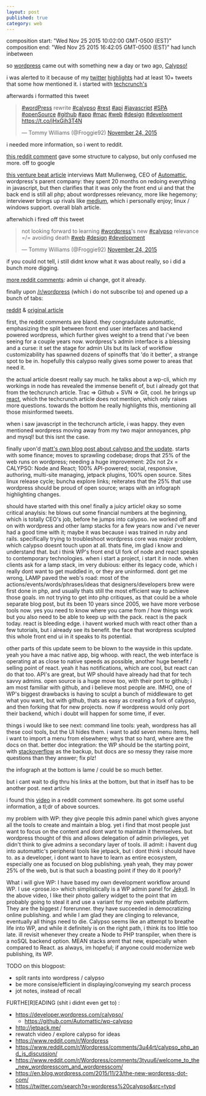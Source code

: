 ```yaml
---
layout: post
published: true
category: web
---
```


composition start: "Wed Nov 25 2015 10:02:00 GMT-0500 (EST)"
composition end: "Wed Nov 25 2015 16:42:05 GMT-0500 (EST)"
had lunch inbetween

so [wordpress](http://wordpress.com) came out with something new a day or two ago, [Calypso!](https://developer.wordpress.com/calypso/)

i was alerted to it because of my [twitter](http://twitter.com) [highlights](https://blog.twitter.com/2015/highlighting-the-best-of-twitter-for-you) had at least 10+ tweets that some how mentioned it. i started with [techcrunch's](http://techcrunch.com/2015/11/23/wordpress-com-goes-open-source-and-gets-a-desktop-app/)

afterwards i formatted this tweet

<blockquote class="twitter-tweet" lang="en"><p lang="en" dir="ltr"><a href="https://twitter.com/hashtag/wordPress?src=hash">#wordPress</a> rewrite&#10;<a href="https://twitter.com/hashtag/calypso?src=hash">#calypso</a> <a href="https://twitter.com/hashtag/rest?src=hash">#rest</a> <a href="https://twitter.com/hashtag/api?src=hash">#api</a> <a href="https://twitter.com/hashtag/javascript?src=hash">#javascript</a> <a href="https://twitter.com/hashtag/SPA?src=hash">#SPA</a> <a href="https://twitter.com/hashtag/openSource?src=hash">#openSource</a> <a href="https://twitter.com/hashtag/github?src=hash">#github</a> <a href="https://twitter.com/hashtag/app?src=hash">#app</a> <a href="https://twitter.com/hashtag/mac?src=hash">#mac</a>&#10;<a href="https://twitter.com/hashtag/web?src=hash">#web</a> <a href="https://twitter.com/hashtag/design?src=hash">#design</a> <a href="https://twitter.com/hashtag/development?src=hash">#development</a>&#10;<a href="https://t.co/jHxGih3T4N">https://t.co/jHxGih3T4N</a></p>&mdash; Tommy Williams (@Froggie92) <a href="https://twitter.com/Froggie92/status/669282177041850368">November 24, 2015</a></blockquote>
<script async src="//platform.twitter.com/widgets.js" charset="utf-8"></script>

i needed more information, so i went to reddit.

[this reddit comment](https://www.reddit.com/r/PHP/comments/3u44aq/regarding_wordpress/) gave some structure to calypso, but only confused me more. off to google

[this venture beat article](http://venturebeat.com/2015/11/24/wordpress-creator-matt-mullenweg-breaks-down-the-blogging-platforms-biggest-overhaul-in-years/) interviews Matt Mullenweg, CEO of [Automattic](automattic.com), wordpress's parent company: they spent 20 months on redoing everything in javascript, but then clarifies that it was only the front end ui and that the back end is still all php; about wordpresses relevancy, more like hegemony; interviewer brings up rivals like [medium](https://medium.com/), which i personally enjoy; linux / windows support. overall blah article. 

afterwhich i fired off this tweet

<blockquote class="twitter-tweet" lang="en"><p lang="en" dir="ltr">not looking forward to learning <a href="https://twitter.com/hashtag/wordpress?src=hash">#wordpress</a>&#39;s new <a href="https://twitter.com/hashtag/calypso?src=hash">#calypso</a>&#10;relevance =/= avoiding death &#10;<a href="https://twitter.com/hashtag/web?src=hash">#web</a> <a href="https://twitter.com/hashtag/design?src=hash">#design</a> <a href="https://twitter.com/hashtag/development?src=hash">#development</a></p>&mdash; Tommy Williams (@Froggie92) <a href="https://twitter.com/Froggie92/status/669284822087434240">November 24, 2015</a></blockquote>
<script async src="//platform.twitter.com/widgets.js" charset="utf-8"></script>

if you could not tell, i still didnt know what it was about really, so i did a bunch more digging.

[more reddit comments](https://www.reddit.com/r/learnprogramming/comments/3u3qoo/about_changes_on_wordpress/): admin ui change, got it already.

finally upon [/r/wordpress](reddit.com/r/wordpress) (which i do not subscribe to) and opened up a bunch of tabs:

[reddit](https://www.reddit.com/r/Wordpress/comments/3u34pc/thoughts_on_calypso/) & [original article](http://blog.versionpress.net/2015/11/thoughts-on-calypso/)

first, the reddit comments are bland. they congradulate automattic, emphasizing the split between front end user interfaces and backend powered wordpress, which further gives weight to a trend that i've been seeing for a couple years now. wordpress's admin interface is a blessing and a curse: it set the stage for admin UIs but its lack of workflow customizability has spawned dozens of spinoffs that 'do it better', a strange spot to be in. hopefully this calypso really gives some power to areas that need it.

the actual article doesnt really say much. he talks about a wp-cli, which my workings in node has revealed the immense benefit of, but i already got that from the techcrunch article. Trac => Github + SVN => Git, cool. he brings up [react](https://facebook.github.io/react/), which the techcrunch article does not mention, which only raises more questions. towards the bottom he really highlights this, mentioning all those misinformed tweets. 

when i saw javascript in the techcrunch article, i was happy. they even mentioned wordpress moving away from my two major annoyances, php and mysql! but this isnt the case.

finally upon'd [matt's own blog post about calypso and the update](http://ma.tt/2015/11/dance-to-calypso/). starts with some finance; moves to sprawling codebase; drops that 25% of the web runs on wordpress; needing a huge improvement: 20x not 2x = CALYPSO: Node and React; 100% API-powered; social, responsive, authoring, multi-site managing, jetpack plugins, 100% open source. Sites linux release cycle; buncha explore links; reiterates that the 25% that use wordpress should be proud of open source; wraps with an infograph highlighting changes.

should have started with this one! finally a juicy article! okay so some critical anaylsis: he blows out some financial numbers at the beginning, which is totally CEO's job, before he jumps into calypso. ive worked off and on with wordpress and other lamp stacks for a few years now and i've never had a good time with it; maybe it was because i was trained in ruby and rails. specifically trying to troubleshoot wordpress core was major problem, which calypso doesnt touch upon at all. thats fine, im glad i know and understand that. but i think WP's front end UI fork of node and react speaks to contemporary technologies. when i start a project, i start it in node. when clients ask for a lamp stack, im very dubious: either its legacy code, which i really dont want to get muddled in, or they are uninformed. dont get me wrong, LAMP paved the web's road: most of the actions/events/words/phrases/ideas that designers/developers brew were first done in php, and usually thats still the most efficient way to achieve those goals. im not trying to get into php critiques, as that could be a whole separate blog post, but its been 10 years since 2005, we have more verbose tools now. yes you need to know where you came from / how things work but you also need to be able to keep up with the pack. react is the pack today. react is bleeding edge. i havent worked much with react other than a few tutorials, but i already see its benefit. the face that wordpress sculpted this whole front end ui in it speaks to its potential. 

other parts of this update seem to be blown to the wayside in this update. yeah you have a mac native app, big whoop. with react, the web interface is operating at as close to native speeds as possible, another huge benefit / selling point of react. yeah it has notifications, which are cool, but react can do that too. API's are great, but WP should have already had that for tech savvy admins. open source is a huge move too, with their port to github; i am most familiar with github, and i believe most people are. IMHO, one of WP's biggest drawbacks is having to sculpt a bunch of middleware to get what you want, but with github, thats as easy as creating a fork of calypso, and then forking that for new projects. now if wordpress would only port their backend, which i doubt will happen for some time, if ever.

things i would like to see next:
command line tools: yeah, wordpress has all these cool tools, but the UI hides them. i want to add seven menu items, hell i want to import a menu from elsewhere; whys that so hard, where are the docs on that.
better doc integration: the WP should be the starting point, with [stackoverflow](stackoverflow.com) as the backup, but docs are so messy they raise more questions than they answer; fix plz!

the infograph at the bottom is lame / could be so much better.

but i cant wait to dig thru his links at the bottom, but that in itself has to be another post. next article

i found this [video](https://videopress.com/v/bi7dnCzS) in a reddit comment somewhere. its got some useful information, a tl;dr of above sources.

my problem with WP: they give people this admin panel which gives anyone all the tools to create and maintain a blog. yet i find that most people just want to focus on the content and dont want to maintain it themselves. but wordpress thought of this and allows delegation of admin privileges, yet didn't think to give admins a secondary layer of tools. ill admit: i havent dug into automattic's peripheral tools like jetpack, but i dont think i should have to. as a developer, i dont want to have to learn as entire ecosystem, especially one as focused on blog publishing. yeah yeah, they may power 25% of the web, but is that such a boasting point if they do it poorly? 

What i will give WP: I have based my own development workflow around WP. I use <prose.io> which simplistically is a WP admin panel for [Jekyll](jekyllrb.com). In the above video, I like their photo gallery widget to the point that im probably going to steal it and use a variant for my own website platform. They are the biggest / forerunner. they have succeeded in democratizing online publishing. and while I am glad they are clinging to relevance, eventually all things need to die. Calypso seems like an attempt to breathe life into WP, and while it definitely is on the right path, i think its too little too late. ill revisit whenever they create a Node to PHP transpiler, when there is a noSQL backend option. MEAN stacks arent that new, especially when compared to React. as always, im hopeful; if anyone could modernize web publishing, its WP.

TODO on this blogpost:

- split rants into wordpress / calypso
- be more consise/efficient in displaying/conveying my search process
- jot notes, instead of recall

FURTHE[R]EADING (shit i didnt even get to) :

- <https://developer.wordpress.com/calypso/>
    - <https://github.com/Automattic/wp-calypso>
- <http://jetpack.me/>
- rewatch video / explore calypso for ideas
- <https://www.reddit.com/r/Wordpress>
- <https://www.reddit.com/r/Wordpress/comments/3u44rt/calypso_php_and_js_discussion/>
- <https://www.reddit.com/r/Wordpress/comments/3tyuu6/welcome_to_the_new_wordpresscom_and_wordpresscom/>
- <https://en.blog.wordpress.com/2015/11/23/the-new-wordpress-dot-com/>
- <https://twitter.com/search?q=wordpress%20calypso&src=typd>
